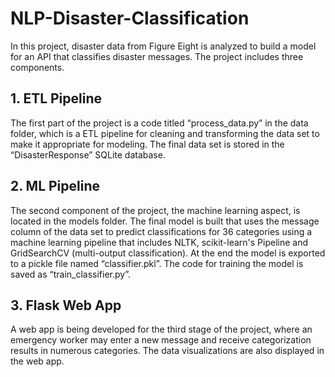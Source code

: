 # NLP-Disaster-Classification
In this project, disaster data from Figure Eight is analyzed to build a model for an API that classifies disaster messages. The project includes three components.

## 1.	ETL Pipeline
The first part of the project is a code titled “process_data.py” in the data folder, which is a ETL pipeline for cleaning and transforming the data set to make it appropriate for modeling. The final data set is stored in the “DisasterResponse” SQLite database. 

## 2. ML Pipeline
The second component of the project, the machine learning aspect, is located in the models folder. The final model is built that uses the message column of the data set to predict classifications for 36 categories using a machine learning pipeline that includes NLTK, scikit-learn's Pipeline and GridSearchCV (multi-output classification). At the end the model is exported to a pickle file named “classifier.pkl”. The code for training the model is saved as “train_classifier.py”.

## 3. Flask Web App 
A web app is being developed for the third stage of the project, where an emergency worker may enter a new message and receive categorization results in numerous categories. The data visualizations are also displayed in the web app. 


